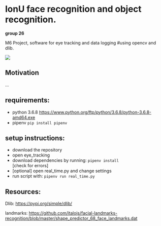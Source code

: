 # IonU face recognition and object recognition. 
**group 26**

M6 Project, software for eye tracking and data logging 
#using opencv and dlib. 

![](https://github.com/Holthuizen/IonU/blob/main/demo.gif)



## Motivation 
...

## requirements: 

- python 3.6.8 https://www.python.org/ftp/python/3.6.8/python-3.6.8-amd64.exe 
- pipenv ```pip install pipenv``` 


## setup instructions: 
- download the repository
- open eye_tracking 
- download dependencies by running: 
```pipenv install ```  
 [check for errors]
- [optional] open real_time.py and change settings
- run script with: 
```pipenv run real_time.py ```

## Resources: 
Dlib: 
https://pypi.org/simple/dlib/ 

landmarks: 
https://github.com/italojs/facial-landmarks-recognition/blob/master/shape_predictor_68_face_landmarks.dat 
